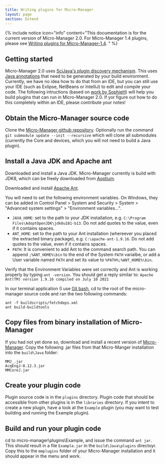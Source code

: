 ```yaml
---
title: Writing plugins for Micro-Manager
layout: page
section: Extend
---
```

{% include notice icon="info" content="This documentation is for the current version of Micro-Manager 2.0. For Micro-Manager 1.4 plugins, please see [Writing plugins for Micro-Manager-1.4](writing_plugins_for_Micro-Manager-1.4). " %}


## Getting started
Micro-Manager 2.0 uses [SciJava's plugin discovery mechanism](https://imagej.net/libs/scijava).  This uses [Java annotations](https://en.wikipedia.org/wiki/Java_annotation) that need to be generated by your build environment.  Currently, we have no idea how to do that from an IDE, but you can still use your IDE (such as Exlipse, NetBeans or IntelliJ) to edit and compile your code.  The following intructions (based on [work by SophieH](https://forum.image.sc/t/mm2-projector-plugin-and-library-source-files/41370/13)) will help you build plugins that can run in Micro-Manager 2.0. If yor figure out how to do this completely within an IDE, please contribute your notes!


## Obtain the Micro-Manager source code
Clone the [Micro-Manager github repository](Micro-Manager_Source_Code). Optionally run the command ```git submodule update --init --recursive``` which will clone all submodules (currently the Core and devices, which you will not need to build a Java plugin).

## Install a Java JDK and Apache ant
Downloaded and install a Java JDK.  Micro-Manager currently is build with JDK8, which can be freely downloaded from [Aoptium](https://adoptium.net/?variant=openjdk8).  

Downloaded and install [Apache Ant](https://ant.apache.org/bindownload.cgi).

You will need to set the following environment variables. On Windows, they can be added in
Control Panel &gt; System and Security &gt; System &gt; "Advanced system
settings" &gt; "Environment variables...".

-   `JAVA_HOME`: set to the path to your JDK installation, e.g.
    `C:\Program Files\AdoptOpenJDK\jdk8u181-b13`. Do not add quotes to the value,
    even if it contains spaces.
-   `ANT_HOME`: set to the path to your Ant installation (whereever you
    placed the extracted binary package), e.g. `C:\apache-ant-1.9.16`. Do
    not add quotes to the value, even if it contains spaces.
-   `PATH`: It is convenient to add Ant to the command search path. You
    can append `;%ANT_HOME%\bin` to the end of the System `PATH`
    varialbe, or add a User variable named `PATH` and set its value to
    `%PATH%;%ANT_HOME%\bin`.
    
Verify that the Environment Variables were set correctly and  Ant is working properly by typing ```ant -version```. You should get a reply similar to:
    ```Apache Ant(TM) version 1.9.16 compiled on July 10 2021```

In our terminal application (I use [Git bash](https://git-scm.com/download/win), cd to the root of the micro-manager source code and ran the two following commands:
```
ant -f buildscripts/fetchdeps.xml
ant build-buildtools
```

## Copy files from binary installation of Micro-Manager
If you had not yet done so, download and install a recent version of [Micro-Manager](https://micro-manager.org/Micro-Manager_Nightly_Builds). Copy the following .jar files from that Micro-Manger installation into the ```build\Java``` folder:
```
MMJ_.jar
AcqEngJ-0.12.3.jar
MMCoreJ.jar
```

## Create your plugin code
Plugin source code is in the ```plugins``` directory.  Plugin code that should be accessible from other plugins is in the ```libraries``` directory.  If you intent to create a new plugin, have a look at the ```Example``` plugin (you may want to test building and running the Example plugin).


## Build and run your plugin code
cd to micro-manager\plugins\Example, and issue the command ```ant jar```.  This should result in a file ```Example.jar``` in the ```build\Java\plugins``` directoyr.  Copy this to the ```mmplugins``` folder of your Micro-Manager installation and it should appear in the menu and work.


